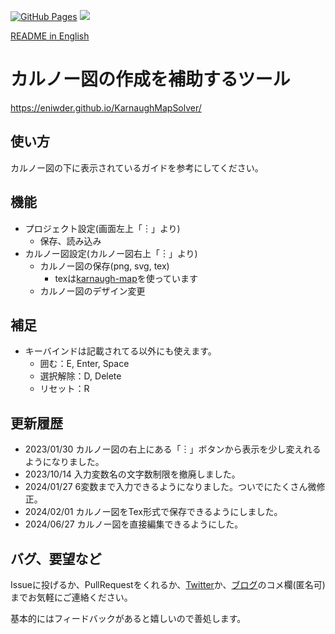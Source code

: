 [![GitHub Pages](https://github.com/Eniwder/KarnaughMapSolver/actions/workflows/static.yml/badge.svg)](https://github.com/Eniwder/KarnaughMapSolver/actions/workflows/gh-pages.yml)
![](https://img.shields.io/badge/vue-3.x-brightgreen.svg)

[README in English](https://github.com/Eniwder/KarnaughMapSolver/blob/main/README-en.md)

# カルノー図の作成を補助するツール
https://eniwder.github.io/KarnaughMapSolver/

## 使い方
カルノー図の下に表示されているガイドを参考にしてください。

## 機能
- プロジェクト設定(画面左上「︙」より)
  - 保存、読み込み
- カルノー図設定(カルノー図右上「︙」より)
  - カルノー図の保存(png, svg, tex)
    - texは[karnaugh-map](https://ctan.org/pkg/karnaugh-map)を使っています
  - カルノー図のデザイン変更

## 補足
- キーバインドは記載されてる以外にも使えます。
  - 囲む：E, Enter, Space
  - 選択解除：D, Delete
  - リセット：R

## 更新履歴
- 2023/01/30 カルノー図の右上にある「︙」ボタンから表示を少し変えれるようになりました。
- 2023/10/14 入力変数名の文字数制限を撤廃しました。
- 2024/01/27 6変数まで入力できるようになりました。ついでにたくさん微修正。
- 2024/02/01 カルノー図をTex形式で保存できるようにしました。
- 2024/06/27 カルノー図を直接編集できるようにした。


## バグ、要望など
Issueに投げるか、PullRequestをくれるか、[Twitter](https://twitter.com/Eniel120)か、[ブログ](https://eniel.blog.fc2.com/blog-entry-605.html)のコメ欄(匿名可)までお気軽にご連絡ください。

基本的にはフィードバックがあると嬉しいので善処します。
